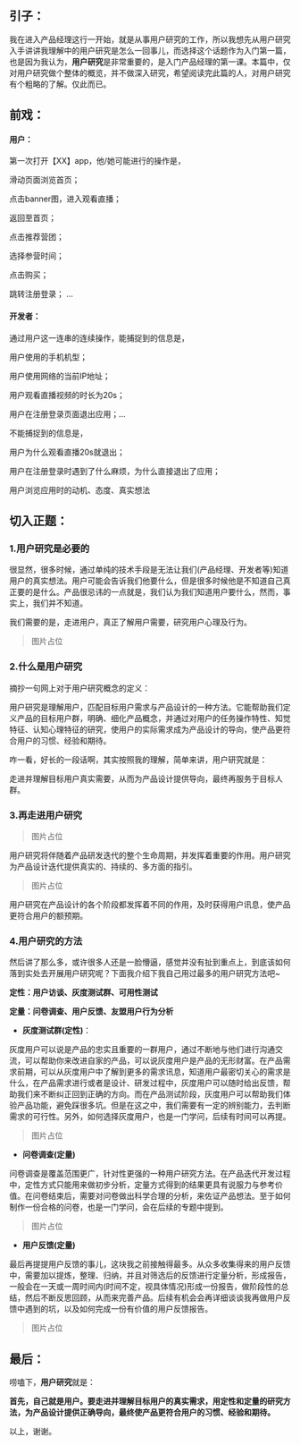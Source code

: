 ## 引子：
我在进入产品经理这行一开始，就是从事用户研究的工作，所以我想先从用户研究入手讲讲我理解中的用户研究是怎么一回事儿，而选择这个话题作为入门第一篇，也是因为我认为，**用户研究**是非常重要的，是入门产品经理的第一课。本篇中，仅对用户研究做个整体的概览，并不做深入研究，希望阅读完此篇的人，对用户研究有个粗略的了解。仅此而已。

## 前戏：
#### 用户：
第一次打开【XX】app，他/她可能进行的操作是，

滑动页面浏览首页；

点击banner图，进入观看直播；

返回至首页；

点击推荐营团；

选择参营时间；

点击购买；

跳转注册登录；
…

#### 开发者：
通过用户这一连串的连续操作，能捕捉到的信息是，

用户使用的手机机型；

用户使用网络的当前IP地址；

用户观看直播视频的时长为20s；

用户在注册登录页面退出应用；…

不能捕捉到的信息是，

用户为什么观看直播20s就退出；

用户在注册登录时遇到了什么麻烦，为什么直接退出了应用；

用户浏览应用时的动机、态度、真实想法



## 切入正题：
### 1.用户研究是必要的
很显然，很多时候，通过单纯的技术手段是无法让我们(产品经理、开发者等)知道用户的真实想法。用户可能会告诉我们他要什么，但是很多时候他是不知道自己真正要的是什么。产品很忌讳的一点就是，我们认为我们知道用户要什么，然而，事实上，我们并不知道。

我们需要的是，走进用户，真正了解用户需要，研究用户心理及行为。

> 图片占位

### 2.什么是用户研究
摘抄一句网上对于用户研究概念的定义：

用户研究是理解用户，匹配目标用户需求与产品设计的一种方法。它能帮助我们定义产品的目标用户群，明确、细化产品概念，并通过对用户的任务操作特性、知觉特征、认知心理特征的研究，使用户的实际需求成为产品设计的导向，使产品更符合用户的习惯、经验和期待。

咋一看，好长的一段话啊，其实按照我的理解，简单来讲，用户研究就是：

走进并理解目标用户真实需要，从而为产品设计提供导向，最终再服务于目标人群。

### 3.再走进用户研究
>图片占位

用户研究将伴随着产品研发迭代的整个生命周期，并发挥着重要的作用。用户研究为产品设计迭代提供真实的、持续的、多方面的指引。

>图片占位

用户研究在产品设计的各个阶段都发挥着不同的作用，及时获得用户讯息，使产品更符合用户的额预期。
### 4.用户研究的方法

然后讲了那么多，或许很多人还是一脸懵逼，感觉并没有扯到重点上，到底该如何落到实处去开展用户研究呢？下面我介绍下我自己用过最多的用户研究方法吧~

**定性：用户访谈、灰度测试群、可用性测试**

**定量：问卷调查、用户反馈、友盟用户行为分析**

* **灰度测试群(定性)**：

灰度用户可以说是产品的忠实且重要的一群用户，通过不断地与他们进行沟通交流，可以帮助你来改进自家的产品，可以说灰度用户是产品的无形财富。在产品需求前期，可以从灰度用户中了解到更多的需求讯息，知道用户最密切关心的需求是什么，在产品需求进行或者是设计、研发过程中，灰度用户可以随时给出反馈，帮助我们来不断纠正回到正确的方向。而在产品测试阶段，灰度用户可以帮助我们体验产品功能，避免踩很多坑。但是在这之中，我们需要有一定的辨别能力，去判断需求的可行性。另外，如何选择灰度用户，也是一门学问，后续有时间可以再提。
> 图片占位

* **问卷调查(定量)**

问卷调查是覆盖范围更广，针对性更强的一种用户研究方法。在产品迭代开发过程中，定性方式只能用来做初步分析，定量方式得到的结果更具有说服力与参考价值。在问卷结束后，需要对问卷做出科学合理的分析，来佐证产品想法。至于如何制作一份合格的问卷，也是一门学问，会在后续的专题中提到。
>图片占位

* **用户反馈(定量)**

最后再提提用户反馈的事儿，这块我之前接触得最多。从众多收集得来的用户反馈中，需要加以提炼，整理、归纳，并且对筛选后的反馈进行定量分析，形成报告，一般会在一天或一周时间内(时间不定，视具体情况)形成一份报告，做阶段性的总结，然后不断反思回顾，从而来完善产品。后续有机会会再详细谈谈我再做用户反馈中遇到的坑，以及如何完成一份有价值的用户反馈报告。
>图片占位

## 最后：

唠嗑下，**用户研究**就是：

**首先，自己就是用户。要走进并理解目标用户的真实需求，用定性和定量的研究方法，为产品设计提供正确导向，最终使产品更符合用户的习惯、经验和期待。**



以上，谢谢。



